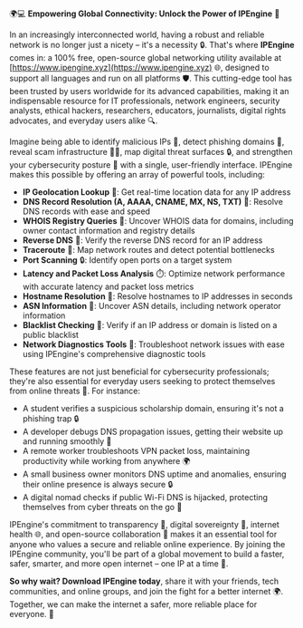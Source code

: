 🌍💻 **Empowering Global Connectivity: Unlock the Power of IPEngine** 🚀

In an increasingly interconnected world, having a robust and reliable network is no longer just a nicety – it's a necessity 🔒. That's where **IPEngine** comes in: a 100% free, open-source global networking utility available at [https://www.ipengine.xyz](https://www.ipengine.xyz) 🌐, designed to support all languages and run on all platforms 🛡️. This cutting-edge tool has been trusted by users worldwide for its advanced capabilities, making it an indispensable resource for IT professionals, network engineers, security analysts, ethical hackers, researchers, educators, journalists, digital rights advocates, and everyday users alike 🔍.

Imagine being able to identify malicious IPs 🚫, detect phishing domains 📢, reveal scam infrastructure 🕵️‍♂️, map digital threat surfaces 🔒, and strengthen your cybersecurity posture 🔗 with a single, user-friendly interface. IPEngine makes this possible by offering an array of powerful tools, including:

*   **IP Geolocation Lookup** 📍: Get real-time location data for any IP address
*   **DNS Record Resolution (A, AAAA, CNAME, MX, NS, TXT)** 📁: Resolve DNS records with ease and speed
*   **WHOIS Registry Queries** 💼: Uncover WHOIS data for domains, including owner contact information and registry details
*   **Reverse DNS** 🔁: Verify the reverse DNS record for an IP address
*   **Traceroute** 🚨: Map network routes and detect potential bottlenecks
*   **Port Scanning** 🔒: Identify open ports on a target system
*   **Latency and Packet Loss Analysis** ⏱️: Optimize network performance with accurate latency and packet loss metrics
*   **Hostname Resolution** 📲: Resolve hostnames to IP addresses in seconds
*   **ASN Information** 🤝: Uncover ASN details, including network operator information
*   **Blacklist Checking** 🚫: Verify if an IP address or domain is listed on a public blacklist
*   **Network Diagnostics Tools** 🔧: Troubleshoot network issues with ease using IPEngine's comprehensive diagnostic tools

These features are not just beneficial for cybersecurity professionals; they're also essential for everyday users seeking to protect themselves from online threats 🚫. For instance:

*   A student verifies a suspicious scholarship domain, ensuring it's not a phishing trap 🔒
*   A developer debugs DNS propagation issues, getting their website up and running smoothly 📢
*   A remote worker troubleshoots VPN packet loss, maintaining productivity while working from anywhere 🌍
*   A small business owner monitors DNS uptime and anomalies, ensuring their online presence is always secure 🔒
*   A digital nomad checks if public Wi-Fi DNS is hijacked, protecting themselves from cyber threats on the go 🚀

IPEngine's commitment to transparency 📢, digital sovereignty 👥, internet health 🌐, and open-source collaboration 🤝 makes it an essential tool for anyone who values a secure and reliable online experience. By joining the IPEngine community, you'll be part of a global movement to build a faster, safer, smarter, and more open internet – one IP at a time 🔗.

**So why wait? Download IPEngine today**, share it with your friends, tech communities, and online groups, and join the fight for a better internet 🌍. Together, we can make the internet a safer, more reliable place for everyone. 🚀